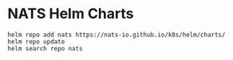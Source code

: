 # NATS Helm Charts

```
helm repo add nats https://nats-io.github.io/k8s/helm/charts/
helm repo update
helm search repo nats
```
